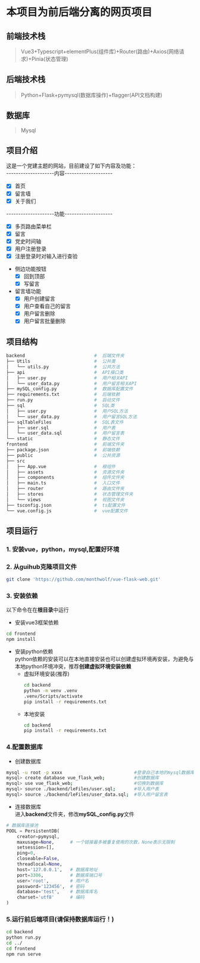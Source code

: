 # 本项目为前后端分离的网页项目
## 前端技术栈
>  Vue3+Typescript+elementPlus(组件库)+Router(路由)+Axios(网络请求)+Pinia(状态管理)

## 后端技术栈
> Python+Flask+pymysql(数据库操作)+flagger(API文档构建)

## 数据库
> Mysql  

## 项目介绍
这是一个党建主题的网站，目前建设了如下内容及功能：  
--------------------内容--------------------
- [x] 首页
- [x] 留言墙
- [x] 关于我们

--------------------功能--------------------
- [x] 多页路由菜单栏
- [x] 留言
- [x] 党史时间轴  
- [x] 用户注册登录
- [x] 注册登录时对输入进行查验

- 侧边功能按钮
  - [x] 回到顶部
  - [x] 写留言
- 留言墙功能
  - [x] 用户创建留言
  - [x] 用户查看自己的留言
  - [x] 用户留言删除
  - [x] 用户留言批量删除  

## 项目结构
```bash
backend                          #  后端文件夹
├── Utils                        #  公共类
│   └── utils.py                 #  公共方法
├── api                          #  API接口类
│   ├── user.py                  #  用户相关API
│   └── user_data.py             #  用户留言相关API
├── mySQL_config.py              #  数据库配置文件
├── requirements.txt             #  后端依赖
├── run.py                       #  启动文件
├── sql                          #  SQL类
│   ├── user.py                  #  用户SQL方法
│   └── user_data.py             #  用户留言SQL方法
├── sqlTableFiles                #  SQL表文件
│   ├── user.sql                 #  用户表
│   └── user_data.sql            #  用户留言表
└── static                       #  静态文件
frontend                         #  前端文件夹
├── package.json                 #  前端依赖
├── public                       #  公共资源
├── src                            
│   ├── App.vue                  #  根组件
│   ├── assets                   #  资源文件夹
│   ├── components               #  组件文件夹
│   ├── main.ts                  #  入口文件
│   ├── router                   #  路由文件夹
│   ├── stores                   #  状态管理文件夹
│   └── views                    #  视图文件夹
├── tsconfig.json                #  ts配置文件
└── vue.config.js                #  vue配置文件
```
## 项目运行
### 1. 安装**vue，python，mysql**,配置好环境
### 2. 从guihub克隆项目文件
```bash
git clone 'https://github.com/monthwolf/vue-flask-web.git' 
```
### 3. 安装依赖
以下命令在在**根目录**中运行
- 安装vue3框架依赖  
```bash
cd frontend
npm install
```
- 安装python依赖  
python依赖的安装可以在本地直接安装也可以创建虚拟环境再安装，为避免与本地python环境冲突，推荐**创建虚拟环境安装依赖**   
  - 虚拟环境安装(推荐)
    ```bash
    cd backend
    python -m venv .venv
    .venv/Scripts/activate
    pip install -r requirements.txt
    ```  
  - 本地安装
    ```bash
    cd backend
    pip install -r requirements.txt
    ```

### 4.配置数据库
- 创建数据库
```bash
mysql -u root -p xxxx                           #登录自己本地的mysql数据库
mysql> create database vue_flask_web;           #创建数据库
mysql> use vue_flask_web;                       #切换到数据库
mysql> source ./backend/leFiles/user.sql;       #导入用户表
mysql> source ./backend/leFiles/user_data.sql;  #导入用户留言表
```
- 连接数据库  
进入**backend**文件夹，修改**mySQL_config.py**文件
```python
# 数据库连接池
POOL = PersistentDB(
    creator=pymysql,    
    maxusage=None,      # 一个链接最多被重复使用的次数，None表示无限制
    setsession=[],      
    ping=0,             
    closeable=False,    
    threadlocal=None,   
    host='127.0.0.1',   # 数据库地址
    port=3306,          # 数据库端口号
    user='root',        # 用户名
    password='123456',  # 密码
    database='test',    # 数据库库名
    charset='utf8'      # 编码
)


```

### 5.运行前后端项目(请保持数据库运行！)
```bash
cd backend
python run.py
cd ../
cd frontend
npm run serve
```